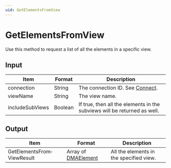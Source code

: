 ```yaml
---
uid: GetElementsFromView
---
```


# GetElementsFromView

Use this method to request a list of all the elements in a specific view.

## Input

| Item            | Format  | Description                                                              |
|-----------------|---------|--------------------------------------------------------------------------|
| connection      | String  | The connection ID. See [Connect](xref:Connect).                            |
| viewName        | String  | The view name.                                                           |
| includeSubViews | Boolean | If true, then all the elements in the subviews will be returned as well. |

## Output

| Item | Format | Description |
|--|--|--|
| GetElementsFrom­ViewResult | Array of [DMAElement](xref:DMAElement1) | All the elements in the specified view. |

